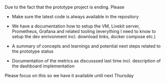 
Due to the fact that the prototype project is ending. Please

- Make sure the latest code is always available in the repository

- We have a documentation how to setup the VM, Livekit server, Prometheus, Grafana and related tooling (everything I need to know to setup the dev enrivonment incl. download links, docker compose etc.)

- A summary of concepts and learnings and potential next steps related to the prototype status

- Documentation of the metrics as discusssed last time incl. description of the dashboard implementation



Please focus on this so we have it available until next Thursday
